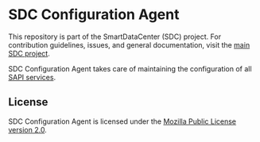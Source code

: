 <!--
    This Source Code Form is subject to the terms of the Mozilla Public
    License, v. 2.0. If a copy of the MPL was not distributed with this
    file, You can obtain one at http://mozilla.org/MPL/2.0/.
-->

<!--
    Copyright (c) 2014, Joyent, Inc.
-->

# SDC Configuration Agent

This repository is part of the SmartDataCenter (SDC) project. For
contribution guidelines, issues, and general documentation, visit the
[main SDC project](http://github.com/joyent/sdc).

SDC Configuration Agent takes care of maintaining the configuration of
all [SAPI services](https://github.com/joyent/sdc/blob/master/docs/glossary.md#service).

## License

SDC Configuration Agent is licensed under the
[Mozilla Public License version 2.0](http://mozilla.org/MPL/2.0/).
